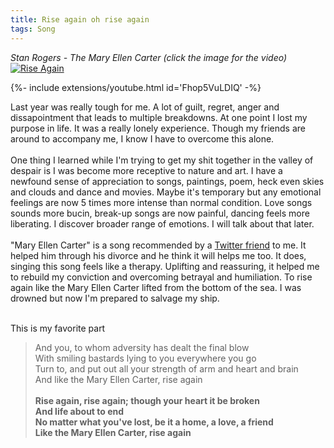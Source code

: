 ```yaml
---
title: Rise again oh rise again
tags: Song
---
```


_Stan Rogers - The Mary Ellen Carter (click the image for the video)_<br/>
[![Rise Again](http://img.youtube.com/vi/Fhop5VuLDIQ/0.jpg)](http://www.youtube.com/watch?v=Fhop5VuLDIQ)

<div>{%- include extensions/youtube.html id='Fhop5VuLDIQ' -%}</div>

Last year was really tough for me. A lot of guilt, regret, anger and dissapointment that leads to multiple breakdowns. At one point I lost my purpose in life. It was a really lonely experience. Though my friends are around to accompany me, I know I have to overcome this alone.<br/>
<br/>
One thing I learned while I'm trying to get my shit together in the valley of despair is I was become more receptive to nature and art. I have a newfound sense of appreciation to songs, paintings, poem, heck even skies and clouds and dance and movies. Maybe it's temporary but any emotional feelings are now 5 times more intense than normal condition. Love songs sounds more bucin, break-up songs are now painful, dancing feels more liberating. I discover broader range of emotions. I will talk about that later.
<br/><br/>
"Mary Ellen Carter" is a song recommended by a [Twitter friend](https://twitter.com/eigenrobot/status/1342349539068452865?s=20) to me. It helped him through his divorce and he think it will helps me too. It does, singing this song feels like a therapy. Uplifting and reassuring, it helped me to rebuild my conviction and overcoming betrayal and humiliation. To rise again like the Mary Ellen Carter lifted from the bottom of the sea. I was drowned but now I'm prepared to salvage my ship.
<br/><br/>

This is my favorite part

>And you, to whom adversity has dealt the final blow<br/>
With smiling bastards lying to you everywhere you go<br/>
Turn to, and put out all your strength of arm and heart and brain<br/>
And like the Mary Ellen Carter, rise again<br/><br/>
>**Rise again, rise again; though your heart it be broken<br/>
And life about to end<br/>
No matter what you've lost, be it a home, a love, a friend<br/>
Like the Mary Ellen Carter, rise again**<br/>
